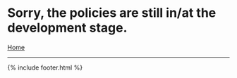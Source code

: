 
# Sorry, the policies are still in/at the development stage. 


[Home](https://tuojeanbaptiste.github.io/TeamC/)

----

{% include footer.html %}
